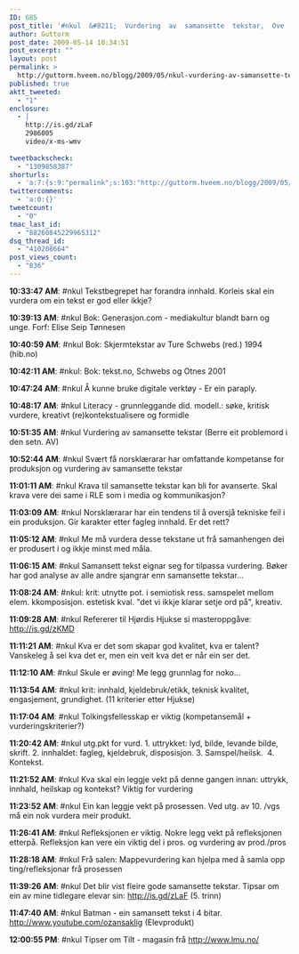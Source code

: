 ```yaml
---
ID: 685
post_title: '#nkul  &#8211;  Vurdering  av  samansette  tekstar,  Ove  Eide  og  Carsten  Ohlmann'
author: Guttorm
post_date: 2009-05-14 10:34:51
post_excerpt: ""
layout: post
permalink: >
  http://guttorm.hveem.no/blogg/2009/05/nkul-vurdering-av-samansette-tekstar-ove-eide-og-carsten-ohlmann/
published: true
aktt_tweeted:
  - "1"
enclosure:
  - |
    http://is.gd/zLaF
    2986005
    video/x-ms-wmv
    
tweetbackscheck:
  - "1309858387"
shorturls:
  - 'a:7:{s:9:"permalink";s:103:"http://guttorm.hveem.no/blogg/2009/05/nkul-vurdering-av-samansette-tekstar-ove-eide-og-carsten-ohlmann/";s:7:"tinyurl";s:25:"http://tinyurl.com/ptghun";s:4:"isgd";s:17:"http://is.gd/NkDp";s:5:"bitly";s:19:"http://bit.ly/tszpv";s:5:"snipr";s:22:"http://snipr.com/jd3g4";s:5:"snurl";s:22:"http://snurl.com/jd3g4";s:7:"snipurl";s:24:"http://snipurl.com/jd3g4";}'
twittercomments:
  - 'a:0:{}'
tweetcount:
  - "0"
tmac_last_id:
  - "88260845229965312"
dsq_thread_id:
  - "410208664"
post_views_count:
  - "836"
---
```

<strong>10:33:47 AM</strong>: #nkul Tekstbegrepet har forandra innhald. Korleis skal ein vurdera om ein tekst er god eller ikkje?

<strong>10:39:13 AM</strong>: #nkul Bok: Generasjon.com - mediakultur blandt barn og unge. Forf: Elise Seip Tønnesen

<strong>10:40:59 AM</strong>: #nkul Bok: Skjermtekstar av Ture Schwebs (red.) 1994 (hib.no)

<strong>10:42:11 AM</strong>: #nkul: Bok: tekst.no, Schwebs og Otnes 2001

<strong>10:47:24 AM</strong>: #nkul Å kunne bruke digitale verktøy - Er ein paraply.

<strong>10:48:17 AM</strong>: #nkul Literacy - grunnleggande did. modell.: søke, kritisk vurdere, kreativt (re)kontekstualisere og formidle

<strong>10:51:35 AM</strong>: #nkul Vurdering av samansette tekstar (Berre eit problemord i den setn. AV)

<strong>10:52:44 AM</strong>: #nkul Svært få norsklærarar har omfattande kompetanse for produksjon og vurdering av samansette tekstar

<strong>11:01:11 AM</strong>: #nkul Krava til samansette tekstar kan bli for avanserte. Skal krava vere dei same i RLE som i media og kommunikasjon?

<strong>11:03:09 AM</strong>: #nkul Norsklærarar har ein tendens til å oversjå tekniske feil i ein produksjon. Gir karakter etter fagleg innhald. Er det rett?

<strong>11:05:12 AM</strong>: #nkul Me må vurdera desse tekstane ut frå samanhengen dei er produsert i og ikkje minst med måla.

<strong>11:06:15 AM</strong>: #nkul Samansett tekst eignar seg for tilpassa vurdering. Bøker har god analyse av  alle andre sjangrar enn samansette tekstar...

<strong>11:08:24 AM</strong>: #nkul: krit: utnytte pot. i semiotisk ress. samspelet mellom elem. kkomposisjon. estetisk kval. "det vi ikkje klarar setje ord på", kreativ.

<strong>11:09:28 AM</strong>: #nkul Refererer til Hjørdis Hjukse si masteroppgåve:  <a rel="nofollow" href="http://is.gd/zKMD">http://is.gd/zKMD</a>

<strong>11:11:21 AM</strong>: #nkul Kva er det som skapar god kvalitet, kva er talent? Vanskeleg å sei kva det er, men ein veit  kva det er når ein ser det.

<strong>11:12:10 AM</strong>: #nkul Skule er øving! Me legg grunnlag for noko...

<strong>11:13:54 AM</strong>: #nkul krit: innhald, kjeldebruk/etikk, teknisk kvalitet, engasjement, grundighet. (11 kriterier etter Hjukse)

<strong>11:17:04 AM</strong>: #nkul Tolkingsfellesskap er viktig (kompetansemål + vurderingskriterier?)

<strong>11:20:42 AM</strong>: #nkul utg.pkt for vurd. 1. uttrykket: lyd, bilde, levande bilde, skrift. 2. innhaldet: fagleg, kjeldebruk, disposisjon. 3. Samspel/heilsk.  4. Kontekst.

<strong>11:21:52 AM</strong>: #nkul Kva  skal ein leggje vekt på denne gangen innan: uttrykk, innhald, heilskap og kontekst? Viktig for vurdering

<strong>11:23:52 AM</strong>: #nkul Ein kan leggje vekt på prosessen. Ved utg. av 10. /vgs må ein nok vurdera meir produkt.

<strong>11:26:41 AM</strong>: #nkul Refleksjonen er viktig. Nokre legg vekt på refleksjonen etterpå. Refleksjon kan vere ein viktig del i pros. og vurdering av prod./pros

<strong>11:28:18 AM</strong>: #nkul Frå salen: Mappevurdering kan hjelpa med å samla opp ting/refleksjonar frå prosessen

<strong>11:39:26 AM</strong>: #nkul Det blir vist fleire gode samansette tekstar. Tipsar om ein av mine tidlegare elevar sin:  <a rel="nofollow" href="http://is.gd/zLaF">http://is.gd/zLaF</a> (5. trinn)

<strong>11:47:40 AM</strong>: #nkul Batman - ein samansett tekst i 4 bitar. <a rel="nofollow" href="http://www.youtube.com/ozansaklig">http://www.youtube.com/ozansaklig</a> (Elevprodukt)

<strong>12:00:55 PM</strong>: #nkul Tipser om Tilt - magasin frå <a rel="nofollow" href="http://www.lmu.no/">http://www.lmu.no/</a>